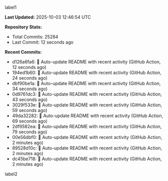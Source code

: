 
label1 
<!-- ACTIVITY_START -->
**Last Updated:** 2025-10-03 12:46:54 UTC

**Repository Stats:**
- Total Commits: 25284
- Last Commit: 12 seconds ago

**Recent Commits:**
- d126a6fa6: 🤖 Auto-update README with recent activity (GitHub Action, 12 seconds ago)
- 194ed1b60: 🤖 Auto-update README with recent activity (GitHub Action, 24 seconds ago)
- dbf90be1a: 🤖 Auto-update README with recent activity (GitHub Action, 34 seconds ago)
- 0d9761dc3: 🤖 Auto-update README with recent activity (GitHub Action, 43 seconds ago)
- 3029f533e: 🤖 Auto-update README with recent activity (GitHub Action, 59 seconds ago)
- 49da32282: 🤖 Auto-update README with recent activity (GitHub Action, 69 seconds ago)
- 2df9582ea: 🤖 Auto-update README with recent activity (GitHub Action, 79 seconds ago)
- 00e56dbf0: 🤖 Auto-update README with recent activity (GitHub Action, 2 minutes ago)
- 89528d10c: 🤖 Auto-update README with recent activity (GitHub Action, 2 minutes ago)
- dc45be718: 🤖 Auto-update README with recent activity (GitHub Action, 2 minutes ago)
<!-- ACTIVITY_END -->

label2

